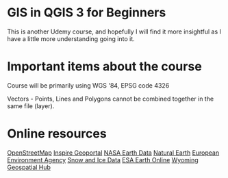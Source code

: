 # GIS in QGIS 3 for Beginners

This is another Udemy course, and hopefully I will find it more insightful as I have a little more understanding going into it. 




# Important items about the course

Course will be primarily using WGS '84, EPSG code 4326

Vectors - Points, Lines and Polygons cannot be combined together in the same file (layer). 









# Online resources

[OpenStreetMap](https://www.openstreetmap.org)
[Inspire Geoportal](https://inspire-geoportal.ec.europa.eu)
[NASA Earth Data](https://search.earthdata.nasa.gov/search)
[Natural Earth](https://www.naturalearthdata.com/downloads/)
[European Environment Agency](https://www.eea.europa.eu/data-and-maps)
[Snow and Ice Data](https://nsidc.org/data/search/#keywords=snow/sortKeys=score,,desc/facetFilters=%257B%257D/pageNumber=1/itemsPerPage=25)
[ESA Earth Online](https://earth.esa.int/eogateway)
[Wyoming Geospatial Hub](https://data.geospatialhub.org)


